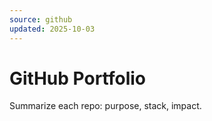 ```yaml
---
source: github
updated: 2025-10-03
---
```

# GitHub Portfolio
Summarize each repo: purpose, stack, impact.
